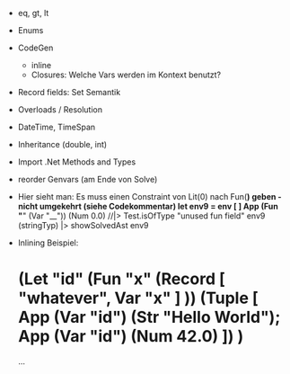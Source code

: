 * eq, gt, lt
* Enums
* CodeGen
	* inline
	* Closures: Welche Vars werden im Kontext benutzt?
* Record fields: Set Semantik
* Overloads / Resolution
* DateTime, TimeSpan
* Inheritance (double, int)
* Import .Net Methods and Types
* reorder Genvars (am Ende von Solve)

* Hier sieht man: Es muss einen Constraint von Lit(0) nach Fun(__) geben - nicht umgekehrt (siehe Codekommentar)
	let env9 = env [ ]
	App (Fun "__" (Var "__")) (Num 0.0)
	//|> Test.isOfType "unused fun field" env9 (stringTyp)
	|> showSolvedAst env9
* Inlining
	Beispiel:

	(Let "id" (Fun "x" (Record [ "whatever", Var "x" ] ))
	(Tuple [ App (Var "id") (Str "Hello World"); App (Var "id") (Num 42.0) ])
	)
	=
	...

